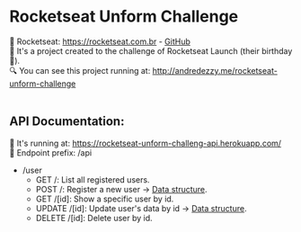# Rocketseat Unform Challenge

:rocket: Rocketseat: https://rocketseat.com.br - [GitHub](https://github.com/Rocketseat/)<br>
:birthday: It's a project created to the challenge of Rocketseat Launch (their birthday :clap:).<br>
:mag: You can see this project running at: http://andredezzy.me/rocketseat-unform-challenge<br>
<br>

## API Documentation:

:electric_plug: It's running at: https://rocketseat-unform-challeng-api.herokuapp.com/<br>
:eyes: Endpoint prefix: /api

- /user
  - GET /: List all registered users.
  - POST /: Register a new user -> [Data structure](https://github.com/andredezzy/rocketseat-unform-challenge/issues/3).
  - GET /[id]: Show a specific user by id.
  - UPDATE /[id]: Update user's data by id -> [Data structure](https://github.com/andredezzy/rocketseat-unform-challenge/issues/3).
  - DELETE /[id]: Delete user by id.

